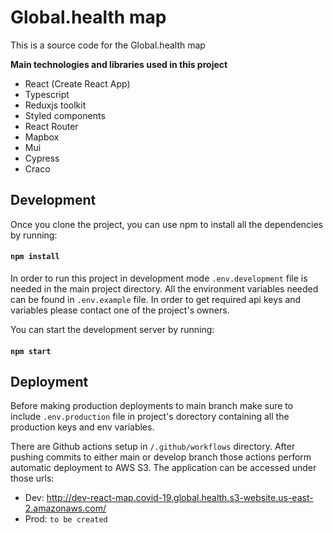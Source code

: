 # Global.health map

This is a source code for the Global.health map

**Main technologies and libraries used in this project**

-   React (Create React App)
-   Typescript
-   Reduxjs toolkit
-   Styled components
-   React Router
-   Mapbox
-   Mui
-   Cypress
-   Craco

## Development

Once you clone the project, you can use npm to install all the dependencies by running:

#### `npm install`

In order to run this project in development mode `.env.development` file is needed in the main project directory. All the environment variables needed can be found in `.env.example` file. In order to get required api keys and variables please contact one of the project's owners.

You can start the development server by running:

#### `npm start`

## Deployment

Before making production deployments to main branch make sure to include `.env.production` file in project's dorectory containing all the production keys and env variables.

There are Github actions setup in `/.github/workflows` directory. After pushing commits to either main or develop branch those actions perform automatic deployment to AWS S3. The application can be accessed under those urls:

-   Dev: http://dev-react-map.covid-19.global.health.s3-website.us-east-2.amazonaws.com/
-   Prod: `to be created`
